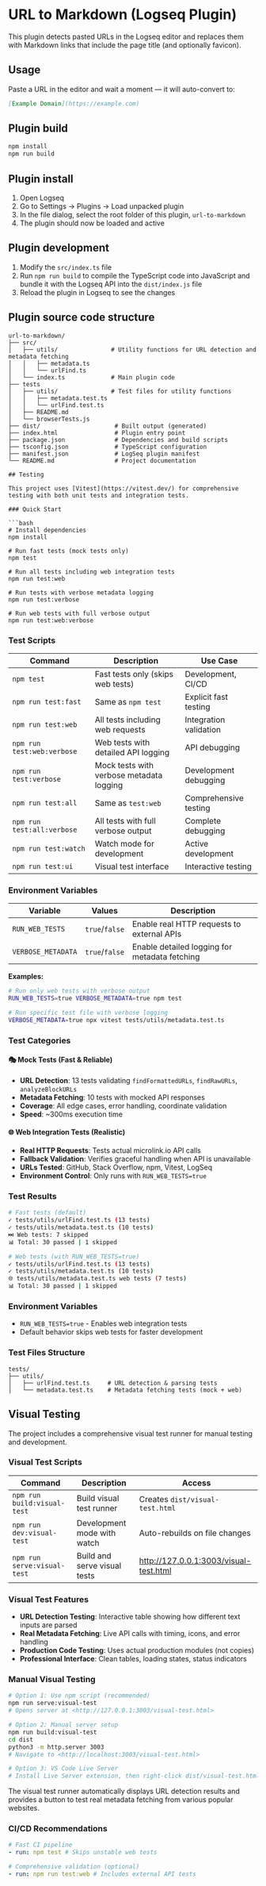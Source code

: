 # URL to Markdown (Logseq Plugin)

This plugin detects pasted URLs in the Logseq editor and replaces them with Markdown links that include the page title (and optionally favicon).

## Usage

Paste a URL in the editor and wait a moment — it will auto-convert to:

```md
[Example Domain](https://example.com)
```

## Plugin build

```bash
npm install
npm run build
```

## Plugin install

1. Open Logseq
2. Go to Settings → Plugins → Load unpacked plugin
3. In the file dialog, select the root folder of this plugin, `url-to-markdown`
4. The plugin should now be loaded and active

## Plugin development

1. Modify the `src/index.ts` file
2. Run `npm run build` to compile the TypeScript code into JavaScript and bundle it with the Logseq API into the `dist/index.js` file
3. Reload the plugin in Logseq to see the changes

## Plugin source code structure

````
url-to-markdown/
├── src/
│   ├── utils/               # Utility functions for URL detection and metadata fetching
│   │   ├── metadata.ts
│   │   └── urlFind.ts
│   └── index.ts             # Main plugin code
├── tests
│   ├── utils/               # Test files for utility functions
│   │   ├── metadata.test.ts
│   │   └── urlFind.test.ts
│   ├── README.md
│   └── browserTests.js
├── dist/                     # Built output (generated)
├── index.html                # Plugin entry point
├── package.json              # Dependencies and build scripts
├── tsconfig.json             # TypeScript configuration
├── manifest.json             # LogSeq plugin manifest
└── README.md                 # Project documentation

## Testing

This project uses [Vitest](https://vitest.dev/) for comprehensive testing with both unit tests and integration tests.

### Quick Start

```bash
# Install dependencies
npm install

# Run fast tests (mock tests only)
npm test

# Run all tests including web integration tests
npm run test:web

# Run tests with verbose metadata logging
npm run test:verbose

# Run web tests with full verbose output
npm run test:web:verbose
````

### Test Scripts

| Command                    | Description                              | Use Case               |
| -------------------------- | ---------------------------------------- | ---------------------- |
| `npm test`                 | Fast tests only (skips web tests)        | Development, CI/CD     |
| `npm run test:fast`        | Same as `npm test`                       | Explicit fast testing  |
| `npm run test:web`         | All tests including web requests         | Integration validation |
| `npm run test:web:verbose` | Web tests with detailed API logging      | API debugging          |
| `npm run test:verbose`     | Mock tests with verbose metadata logging | Development debugging  |
| `npm run test:all`         | Same as `test:web`                       | Comprehensive testing  |
| `npm run test:all:verbose` | All tests with full verbose output       | Complete debugging     |
| `npm run test:watch`       | Watch mode for development               | Active development     |
| `npm run test:ui`          | Visual test interface                    | Interactive testing    |

### Environment Variables

| Variable           | Values         | Description                                   |
| ------------------ | -------------- | --------------------------------------------- |
| `RUN_WEB_TESTS`    | `true`/`false` | Enable real HTTP requests to external APIs    |
| `VERBOSE_METADATA` | `true`/`false` | Enable detailed logging for metadata fetching |

**Examples:**

```bash
# Run only web tests with verbose output
RUN_WEB_TESTS=true VERBOSE_METADATA=true npm test

# Run specific test file with verbose logging
VERBOSE_METADATA=true npx vitest tests/utils/metadata.test.ts
```

### Test Categories

#### 🎭 **Mock Tests (Fast & Reliable)**

- **URL Detection**: 13 tests validating `findFormattedURLs`, `findRawURLs`, `analyzeBlockURLs`
- **Metadata Fetching**: 10 tests with mocked API responses
- **Coverage**: All edge cases, error handling, coordinate validation
- **Speed**: ~300ms execution time

#### 🌐 **Web Integration Tests (Realistic)**

- **Real HTTP Requests**: Tests actual microlink.io API calls
- **Fallback Validation**: Verifies graceful handling when API is unavailable
- **URLs Tested**: GitHub, Stack Overflow, npm, Vitest, LogSeq
- **Environment Control**: Only runs with `RUN_WEB_TESTS=true`

### Test Results

```bash
# Fast tests (default)
✓ tests/utils/urlFind.test.ts (13 tests)
✓ tests/utils/metadata.test.ts (10 tests)
⏭️ Web tests: 7 skipped
📊 Total: 30 passed | 1 skipped

# Web tests (with RUN_WEB_TESTS=true)
✓ tests/utils/urlFind.test.ts (13 tests)
✓ tests/utils/metadata.test.ts (10 tests)
🌐 tests/utils/metadata.test.ts web tests (7 tests)
📊 Total: 30 passed | 1 skipped
```

### Environment Variables

- `RUN_WEB_TESTS=true` - Enables web integration tests
- Default behavior skips web tests for faster development

### Test Files Structure

```
tests/
├── utils/
│   ├── urlFind.test.ts     # URL detection & parsing tests
│   └── metadata.test.ts    # Metadata fetching tests (mock + web)
```

## Visual Testing

The project includes a comprehensive visual test runner for manual testing and development.

### Visual Test Scripts

| Command                     | Description                  | Access                                   |
| --------------------------- | ---------------------------- | ---------------------------------------- |
| `npm run build:visual-test` | Build visual test runner     | Creates `dist/visual-test.html`          |
| `npm run dev:visual-test`   | Development mode with watch  | Auto-rebuilds on file changes            |
| `npm run serve:visual-test` | Build and serve visual tests | <http://127.0.0.1:3003/visual-test.html> |

### Visual Test Features

- **URL Detection Testing**: Interactive table showing how different text inputs are parsed
- **Real Metadata Fetching**: Live API calls with timing, icons, and error handling
- **Production Code Testing**: Uses actual production modules (not copies)
- **Professional Interface**: Clean tables, loading states, status indicators

### Manual Visual Testing

```bash
# Option 1: Use npm script (recommended)
npm run serve:visual-test
# Opens server at <http://127.0.0.1:3003/visual-test.html>

# Option 2: Manual server setup
npm run build:visual-test
cd dist
python3 -m http.server 3003
# Navigate to <http://localhost:3003/visual-test.html>

# Option 3: VS Code Live Server
# Install Live Server extension, then right-click dist/visual-test.html
```

The visual test runner automatically displays URL detection results and provides a button to test real metadata fetching from various popular websites.

### CI/CD Recommendations

```yaml
# Fast CI pipeline
- run: npm test # Skips unstable web tests

# Comprehensive validation (optional)
- run: npm run test:web # Includes external API tests
```
